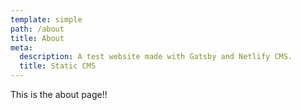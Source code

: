 ```yaml
---
template: simple
path: /about
title: About
meta:
  description: A test website made with Gatsby and Netlify CMS.
  title: Static CMS
---
```


This is the about page!!